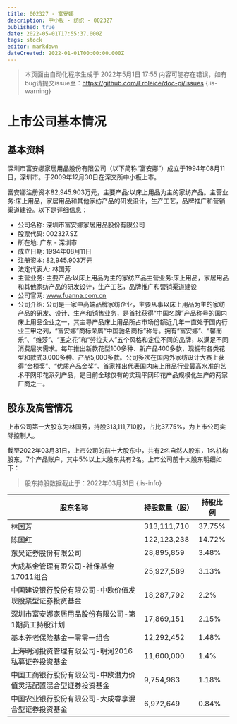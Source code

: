 ```yaml
---
title: 002327 - 富安娜
description: 中小板 - 纺织 - 002327
published: true
date: 2022-05-01T17:55:37.000Z
tags: stock
editor: markdown
dateCreated: 2022-01-01T00:00:00.000Z
---
```


> 本页面由自动化程序生成于 2022年5月1日 17:55
> 内容可能存在错误，如有bug请提交issue至：https://github.com/Eroleice/doc-pi/issues
{.is-warning}

# 上市公司基本情况

## 基本资料

深圳市富安娜家居用品股份有限公司（以下简称“富安娜”）成立于1994年08月11日，深圳市。于2009年12月30日在深交所中小板上市。

富安娜注册资本82,945.903万元，主要产品:以床上用品为主的家纺产品。主营业务:床上用品，家居用品和其他家纺产品的研发设计，生产工艺，品牌推广和营销渠道建设。以下是详细信息：

- 公司名称: 深圳市富安娜家居用品股份有限公司
- 股票代码: 002327.SZ
- 所在地: 广东 - 深圳市
- 成立日期: 1994年08月11日
- 注册资本: 82,945.903万元
- 法定代表人: 林国芳
- 主营业务: 主要产品:以床上用品为主的家纺产品主营业务:床上用品，家居用品和其他家纺产品的研发设计，生产工艺，品牌推广和营销渠道建设
- 公司官网: www.fuanna.com.cn
- 公司介绍: 公司是一家中高端品牌家纺企业，主要从事以床上用品为主的家纺产品的研发、设计、生产和销售业务，是首批获得“中国名牌”产品称号的国内床上用品企业之一，其主导产品床上用品所占市场份额近几年一直处于国内行业三甲之列，“富安娜”商标荣膺“中国驰名商标”称号。拥有“富安娜”、“馨而乐”、“维莎”、“圣之花”和“劳拉夫人”五个风格和定位不同的品牌，以满足不同消费层次需求。每年推出新款花型100多种、新产品400多款，现拥有各类花型和款式3,000多种、产品5,000多款。公司多次在国内外家纺设计大赛上获得“金榜奖”、“优质产品金奖”。首家推出代表国内床上用品行业最高水准的艺术平网印花系列产品，是目前全球仅有的实现平网印花产品规模化生产的两家厂商之一。


## 股东及高管情况

上市公司第一大股东为林国芳，持股313,111,710股，占比37.75%，为上市公司实际控制人。

截至2022年03月31日，上市公司的前十大股东中，共有2名自然人股东，1名机构股东，7个产品账户，其中5%以上大股东共有2名。上市公司前十大股东明细如下：

> 股东持股数据截止于：2022年03月31日
{.is-info}

| 股东名称 | 持股数量（股） | 持股比例 |
| --- | --- | --- |
| 林国芳 | 313,111,710 | 37.75% |
| 陈国红 | 122,123,238 | 14.72% |
| 东吴证券股份有限公司 | 28,895,859 | 3.48% |
| 大成基金管理有限公司-社保基金17011组合 | 25,927,589 | 3.13% |
| 中国建设银行股份有限公司-中欧价值发现股票型证券投资基金 | 18,287,792 | 2.2% |
| 深圳市富安娜家居用品股份有限公司-第1期员工持股计划 | 17,869,151 | 2.15% |
| 基本养老保险基金一零零一组合 | 12,292,452 | 1.48% |
| 上海明河投资管理有限公司-明河2016私募证券投资基金 | 11,600,000 | 1.4% |
| 中国工商银行股份有限公司-中欧潜力价值灵活配置混合型证券投资基金 | 9,754,983 | 1.18% |
| 中国农业银行股份有限公司-大成睿享混合型证券投资基金 | 6,972,649 | 0.84% |




